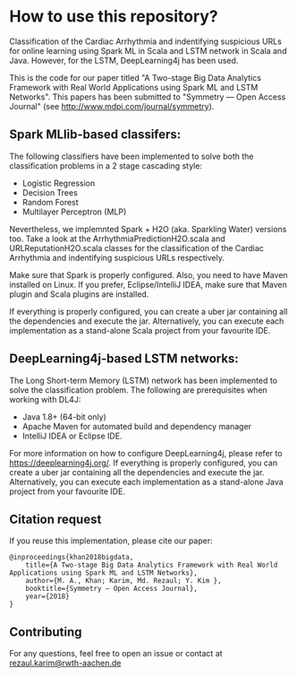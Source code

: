 # How to use this repository? 
Classification of the Cardiac Arrhythmia and indentifying suspicious URLs for online learning using Spark ML in Scala and LSTM network in Scala and Java. However, for the LSTM, DeepLearning4j has been used. 

This is the code for our paper titled "A Two-stage Big Data Analytics Framework with Real World Applications using Spark ML and LSTM Networks". This papers has been submitted to "Symmetry — Open Access Journal" (see http://www.mdpi.com/journal/symmetry). 

## Spark MLlib-based classifers: 
The following classifiers have been implemented to solve both the classification problems in a 2 stage cascading style:
- Logistic Regression
- Decision Trees
- Random Forest
- Multilayer Perceptron (MLP)

Nevertheless, we implemnted Spark + H2O (aka. Sparkling Water) versions too. Take a look at the ArrhythmiaPredictionH2O.scala and URLReputationH2O.scala classes for the classification of the Cardiac Arrhythmia and indentifying suspicious URLs respectively. 

Make sure that Spark is properly configured. Also, you need to have Maven installed on Linux. If you prefer, Eclipse/IntelliJ IDEA, make sure that Maven plugin and Scala plugins are installed.  

If everything is properly configured, you can create a uber jar containing all the dependencies and execute the jar. Alternatively, you can execute each implementation as a stand-alone Scala project from your favourite IDE. 

## DeepLearning4j-based LSTM networks: 
The Long Short-term Memory (LSTM) network has been implemented to solve the classification problem. The following are prerequisites when working with DL4J:
- Java 1.8+ (64-bit only)
- Apache Maven for automated build and dependency manager
- IntelliJ IDEA or Eclipse IDE.

For more information on how to configure DeepLearning4j, please refer to https://deeplearning4j.org/. If everything is properly configured, you can create a uber jar containing all the dependencies and execute the jar. Alternatively, you can execute each implementation as a stand-alone Java project from your favourite IDE. 

## Citation request
If you reuse this implementation, please cite our paper: 

    @inproceedings{khan2018bigdata,
        title={A Two-stage Big Data Analytics Framework with Real World Applications using Spark ML and LSTM Networks},
        author={M. A., Khan; Karim, Md. Rezaul; Y. Kim },
        booktitle={Symmetry — Open Access Journal},
        year={2018}
    }

## Contributing
For any questions, feel free to open an issue or contact at rezaul.karim@rwth-aachen.de
